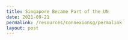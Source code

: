 ```yaml
---
title: Singapore Became Part of the UN
date: 2021-09-21
permalink: /resources/connexionsg/permalink
layout: post
---
```

